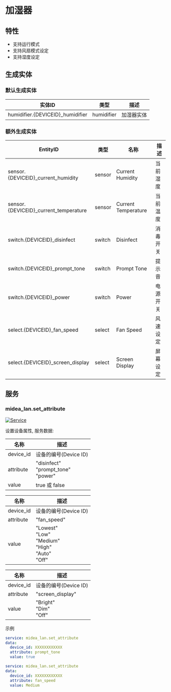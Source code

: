 # 加湿器

## 特性

- 支持运行模式
- 支持风扇模式设定
- 支持湿度设定

## 生成实体

### 默认生成实体

| 实体ID                            | 类型       | 描述       |
| --------------------------------- | ---------- | ---------- |
| humidifier.{DEVICEID}\_humidifier | humidifier | 加湿器实体 |

### 额外生成实体

| EntityID                               | 类型   | 名称                | 描述     |
| -------------------------------------- | ------ | ------------------- | -------- |
| sensor.{DEVICEID}\_current_humidity    | sensor | Current Humidity    | 当前湿度 |
| sensor.{DEVICEID}\_current_temperature | sensor | Current Temperature | 当前温度 |
| switch.{DEVICEID}\_disinfect           | switch | Disinfect           | 消毒开关 |
| switch.{DEVICEID}\_prompt_tone         | switch | Prompt Tone         | 提示音   |
| switch.{DEVICEID}\_power               | switch | Power               | 电源开关 |
| select.{DEVICEID}\_fan_speed           | select | Fan Speed           | 风速设定 |
| select.{DEVICEID}\_screen_display      | select | Screen Display      | 屏幕设定 |

## 服务

### midea_lan.set_attribute

[![Service](https://my.home-assistant.io/badges/developer_call_service.svg)](https://my.home-assistant.io/redirect/developer_call_service/?service=midea_lan.set_attribute)

设置设备属性, 服务数据:

| 名称      | 描述                                      |
| --------- | ----------------------------------------- |
| device_id | 设备的编号(Device ID)                     |
| attribute | "disinfect"<br/>"prompt_tone"<br/>"power" |
| value     | true 或 false                             |

| 名称      | 描述                                                            |
| --------- | --------------------------------------------------------------- |
| device_id | 设备的编号(Device ID)                                           |
| attribute | "fan_speed"                                                     |
| value     | "Lowest"<br/>"Low"<br/>"Medium"<br/>"High"<br/>"Auto"<br/>"Off" |

| 名称      | 描述                         |
| --------- | ---------------------------- |
| device_id | 设备的编号(Device ID)        |
| attribute | "screen_display"             |
| value     | "Bright"<br/>"Dim"<br/>"Off" |

示例

```yaml
service: midea_lan.set_attribute
data:
  device_id: XXXXXXXXXXXX
  attribute: prompt_tone
  value: true
```

```yaml
service: midea_lan.set_attribute
data:
  device_id: XXXXXXXXXXXX
  attribute: fan_speed
  value: Medium
```
